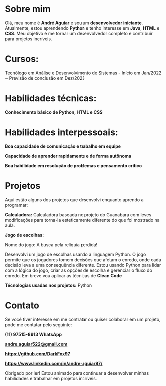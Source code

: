 # **Sobre mim**

Olá, meu nome é **André Aguiar** e sou um **desenvolvedor iniciante**. Atualmente, estou aprendendo **Python** e tenho interesse em **Java**, **HTML** e **CSS**. Meu objetivo é me tornar um desenvolvedor completo e contribuir para projetos incríveis.

# **Cursos:**
Tecnólogo em Análise e Desenvolvimento de Sistemas                             - Início em Jan/2022 ~ Previsão de conclusão em Dez/2023


# **Habilidades técnicas:**
**Conhecimento básico de Python, HTML e  CSS**

# **Habilidades interpessoais:**
**Boa capacidade de comunicação e trabalho em equipe**

**Capacidade de aprender rapidamente e de forma autônoma**

**Boa habilidade em resolução de problemas e pensamento crítico**

# **Projetos**
Aqui estão alguns dos projetos que desenvolvi enquanto aprendo a programar:

**Calculadora:**
Calculadora baseada no projeto do Guanabara com leves modificações para torna-la esteticamente diferente do que foi mostrado na aula.

**Jogo de escolhas:**

Nome do jogo: A busca pela relíquia perdida! 

Desenvolvi um jogo de escolhas usando a linguagem Python. O jogo permite que os jogadores tomem decisões que afetam o enredo, onde cada decisão leva a uma consequência diferente. Estou usando Python para lidar com a lógica do jogo, criar as opções de escolha e gerenciar o fluxo do enredo. Em breve vou aplicar as técnicas de **Clean Code**


**Técnologias usadas nos projetos:**
Python

# **Contato**
Se você tiver interesse em me contratar ou quiser colaborar em um projeto, pode me contatar pelo seguinte:

**(11) 97515-8913 WhatsApp**

**andre.aguiar522@gmail.com**

**https://github.com/DarkFox97**

**https://www.linkedin.com/in/andre-aguiar97/**

Obrigado por ler! Estou animado para continuar a desenvolver minhas habilidades e trabalhar em projetos incríveis.
